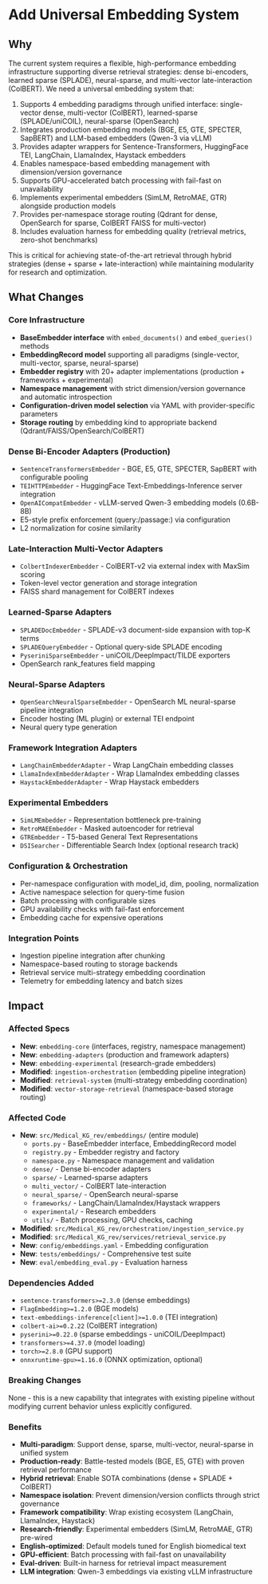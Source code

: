 # Add Universal Embedding System

## Why

The current system requires a flexible, high-performance embedding infrastructure supporting diverse retrieval strategies: dense bi-encoders, learned sparse (SPLADE), neural-sparse, and multi-vector late-interaction (ColBERT). We need a universal embedding system that:

1. Supports 4 embedding paradigms through unified interface: single-vector dense, multi-vector (ColBERT), learned-sparse (SPLADE/uniCOIL), neural-sparse (OpenSearch)
2. Integrates production embedding models (BGE, E5, GTE, SPECTER, SapBERT) and LLM-based embedders (Qwen-3 via vLLM)
3. Provides adapter wrappers for Sentence-Transformers, HuggingFace TEI, LangChain, LlamaIndex, Haystack embedders
4. Enables namespace-based embedding management with dimension/version governance
5. Supports GPU-accelerated batch processing with fail-fast on unavailability
6. Implements experimental embedders (SimLM, RetroMAE, GTR) alongside production models
7. Provides per-namespace storage routing (Qdrant for dense, OpenSearch for sparse, ColBERT FAISS for multi-vector)
8. Includes evaluation harness for embedding quality (retrieval metrics, zero-shot benchmarks)

This is critical for achieving state-of-the-art retrieval through hybrid strategies (dense + sparse + late-interaction) while maintaining modularity for research and optimization.

## What Changes

### Core Infrastructure

- **BaseEmbedder interface** with `embed_documents()` and `embed_queries()` methods
- **EmbeddingRecord model** supporting all paradigms (single-vector, multi-vector, sparse, neural-sparse)
- **Embedder registry** with 20+ adapter implementations (production + frameworks + experimental)
- **Namespace management** with strict dimension/version governance and automatic introspection
- **Configuration-driven model selection** via YAML with provider-specific parameters
- **Storage routing** by embedding kind to appropriate backend (Qdrant/FAISS/OpenSearch/ColBERT)

### Dense Bi-Encoder Adapters (Production)

- `SentenceTransformersEmbedder` - BGE, E5, GTE, SPECTER, SapBERT with configurable pooling
- `TEIHTTPEmbedder` - HuggingFace Text-Embeddings-Inference server integration
- `OpenAICompatEmbedder` - vLLM-served Qwen-3 embedding models (0.6B-8B)
- E5-style prefix enforcement (query:/passage:) via configuration
- L2 normalization for cosine similarity

### Late-Interaction Multi-Vector Adapters

- `ColbertIndexerEmbedder` - ColBERT-v2 via external index with MaxSim scoring
- Token-level vector generation and storage integration
- FAISS shard management for ColBERT indexes

### Learned-Sparse Adapters

- `SPLADEDocEmbedder` - SPLADE-v3 document-side expansion with top-K terms
- `SPLADEQueryEmbedder` - Optional query-side SPLADE encoding
- `PyseriniSparseEmbedder` - uniCOIL/DeepImpact/TILDE exporters
- OpenSearch rank_features field mapping

### Neural-Sparse Adapters

- `OpenSearchNeuralSparseEmbedder` - OpenSearch ML neural-sparse pipeline integration
- Encoder hosting (ML plugin) or external TEI endpoint
- Neural query type generation

### Framework Integration Adapters

- `LangChainEmbedderAdapter` - Wrap LangChain embedding classes
- `LlamaIndexEmbedderAdapter` - Wrap LlamaIndex embedding classes
- `HaystackEmbedderAdapter` - Wrap Haystack embedders

### Experimental Embedders

- `SimLMEmbedder` - Representation bottleneck pre-training
- `RetroMAEEmbedder` - Masked autoencoder for retrieval
- `GTREmbedder` - T5-based General Text Representations
- `DSISearcher` - Differentiable Search Index (optional research track)

### Configuration & Orchestration

- Per-namespace configuration with model_id, dim, pooling, normalization
- Active namespace selection for query-time fusion
- Batch processing with configurable sizes
- GPU availability checks with fail-fast enforcement
- Embedding cache for expensive operations

### Integration Points

- Ingestion pipeline integration after chunking
- Namespace-based routing to storage backends
- Retrieval service multi-strategy embedding coordination
- Telemetry for embedding latency and batch sizes

## Impact

### Affected Specs

- **New**: `embedding-core` (interfaces, registry, namespace management)
- **New**: `embedding-adapters` (production and framework adapters)
- **New**: `embedding-experimental` (research-grade embedders)
- **Modified**: `ingestion-orchestration` (embedding pipeline integration)
- **Modified**: `retrieval-system` (multi-strategy embedding coordination)
- **Modified**: `vector-storage-retrieval` (namespace-based storage routing)

### Affected Code

- **New**: `src/Medical_KG_rev/embeddings/` (entire module)
  - `ports.py` - BaseEmbedder interface, EmbeddingRecord model
  - `registry.py` - Embedder registry and factory
  - `namespace.py` - Namespace management and validation
  - `dense/` - Dense bi-encoder adapters
  - `sparse/` - Learned-sparse adapters
  - `multi_vector/` - ColBERT late-interaction
  - `neural_sparse/` - OpenSearch neural-sparse
  - `frameworks/` - LangChain/LlamaIndex/Haystack wrappers
  - `experimental/` - Research embedders
  - `utils/` - Batch processing, GPU checks, caching
- **Modified**: `src/Medical_KG_rev/orchestration/ingestion_service.py`
- **Modified**: `src/Medical_KG_rev/services/retrieval_service.py`
- **New**: `config/embeddings.yaml` - Embedding configuration
- **New**: `tests/embeddings/` - Comprehensive test suite
- **New**: `eval/embedding_eval.py` - Evaluation harness

### Dependencies Added

- `sentence-transformers>=2.3.0` (dense embeddings)
- `FlagEmbedding>=1.2.0` (BGE models)
- `text-embeddings-inference[client]>=1.0.0` (TEI integration)
- `colbert-ai>=0.2.22` (ColBERT integration)
- `pyserini>=0.22.0` (sparse embeddings - uniCOIL/DeepImpact)
- `transformers>=4.37.0` (model loading)
- `torch>=2.8.0` (GPU support)
- `onnxruntime-gpu>=1.16.0` (ONNX optimization, optional)

### Breaking Changes

None - this is a new capability that integrates with existing pipeline without modifying current behavior unless explicitly configured.

### Benefits

- **Multi-paradigm**: Support dense, sparse, multi-vector, neural-sparse in unified system
- **Production-ready**: Battle-tested models (BGE, E5, GTE) with proven retrieval performance
- **Hybrid retrieval**: Enable SOTA combinations (dense + SPLADE + ColBERT)
- **Namespace isolation**: Prevent dimension/version conflicts through strict governance
- **Framework compatibility**: Wrap existing ecosystem (LangChain, LlamaIndex, Haystack)
- **Research-friendly**: Experimental embedders (SimLM, RetroMAE, GTR) pre-wired
- **English-optimized**: Default models tuned for English biomedical text
- **GPU-efficient**: Batch processing with fail-fast on unavailability
- **Eval-driven**: Built-in harness for retrieval impact measurement
- **LLM integration**: Qwen-3 embeddings via existing vLLM infrastructure

